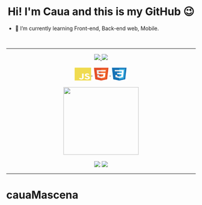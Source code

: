 
<h1 align="center">Hi! I'm Caua and this is my GitHub 😉</h1>

- 🌱 I’m currently learning Front-end, Back-end web, Mobile.


  
<div align="center"><br><hr>
  <a href="https://github.com/cauaMascena">
  <img height="170em" src="https://github-readme-stats.vercel.app/api?username=cauaMascena&show_icons=true&theme=cobalt&include_all_commits=true&count_private=true"/>
  <img height="170em" src="https://github-readme-stats.vercel.app/api/top-langs/?username=cauaMascena&layout=compact&langs_count=7&theme=tokyonight"/>
</div>
  
  <div>
  
<div style="display: inline_block" align="center"><br>
  <img align="center" alt="Caua-Js" height="35" width="45" src="https://raw.githubusercontent.com/devicons/devicon/master/icons/javascript/javascript-plain.svg">
  <img align="center" alt="Caua-HTML" height="35" width="45" src="https://raw.githubusercontent.com/devicons/devicon/master/icons/html5/html5-original.svg">
  <img align="center" alt="Caua-CSS" height="35" width="45" src="https://raw.githubusercontent.com/devicons/devicon/master/icons/css3/css3-original.svg">
</div>
             
  <div align="center" ><br>
  <img align="center" height="180" src="https://media-exp1.licdn.com/dms/image/C4D03AQEwksiO-YitHQ/profile-displayphoto-shrink_800_800/0/1620913714965?e=1655942400&v=beta&t=s7NIhTVbkNPXQA-0XeekFJdayC__z44dFeNgNqlcLCM" width=200&height=270">
  </div>
  
 <div align="center"><br> 
  <a href = "mailto:cauasinho656@gmail.com"><img src="https://img.shields.io/badge/-Gmail-%23333?style=for-the-badge&logo=gmail&logoColor=white" target="_blank"></a>
  <a href="https://www.linkedin.com/in/cau%C3%A3-mascena-628a66211/" target="_blank"><img src="https://img.shields.io/badge/-LinkedIn-%230077B5?style=for-the-badge&logo=linkedin&logoColor=white" target="_blank"></a>
 
</div><hr>

</div

<!--
**cauaMascena/cauaMascena** is a ✨ _special_ ✨ repository because its `README.md` (this file) appears on your GitHub profile.

Here are some ideas to get you started:

- 🔭 I’m currently working on ...

- 👯 I’m looking to collaborate on ...
- 🤔 I’m looking for help with ...
- 💬 Ask me about ...
- 📫 How to reach me: ...
- 😄 Pronouns: ...
- ⚡ Fun fact: ...
-->
# cauaMascena


